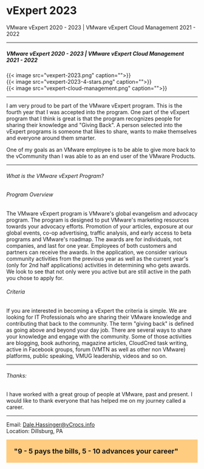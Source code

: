 # vExpert 2023


VMware vExpert 2020 - 2023 | VMware vExpert Cloud Management 2021 - 2022

<!--more-->

---

##### VMware vExpert 2020 - 2023 | VMware vExpert Cloud Management 2021 - 2022

{{< image src="vexpert-2023.png" caption="">}}  
{{< image src="vexpert-2023-4-stars.png" caption="">}}  
{{< image src="vexpert-cloud-management.png" caption="">}}  

---

I am very proud to be part of the VMware vExpert program.  This is the fourth year that I was accepted into the program. One part of the vExpert program that I think is great is that the program recognizes people for sharing their knowledge and "Giving Back". A person selected into the vExpert programs is someone that likes to share, wants to make themselves and everyone around them smarter.  

One of my goals as an VMware employee is to be able to give more back to the vCommunity than I was able to as an end user of the VMware Products.

---

###### What is the VMware vExpert Program?

###### Program Overview

The VMware vExpert program is VMware's global evangelism and advocacy program. The program is designed to put VMware's marketing resources towards your advocacy efforts. Promotion of your articles, exposure at our global events, co-op advertising, traffic analysis, and early access to beta programs and VMware's roadmap. The awards are for individuals, not companies, and last for one year. Employees of both customers and partners can receive the awards. In the application, we consider various community activities from the previous year as well as the current year's (only for 2nd half applications) activities in determining who gets awards. We look to see that not only were you active but are still active in the path you chose to apply for.
 
###### Criteria



If you are interested in becoming a vExpert the criteria is simple. We are looking for IT Professionals who are sharing their VMware knowledge and contributing that back to the community. The term "giving back" is defined as going above and beyond your day job. There are several ways to share your knowledge and engage with the community. Some of those activities are blogging, book authoring, magazine articles, CloudCred task writing, active in Facebook groups, forum (VMTN as well as other non VMware) platforms, public speaking, VMUG leadership, videos and so on.

---

###### Thanks:

I have worked with a great group of people at VMware, past and present. I would like to thank everyone that has helped me on my journey called a career.

---

Email: Dale.Hassinger@vCrocs.info  
Location: Dillsburg, PA

<div style="background-color:#ffcc80; Padding:20px; font-size:18px;" >
  <b>"9 - 5 pays the bills, 5 - 10 advances your career"</b>
</div>


